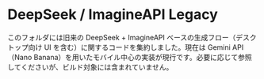# DeepSeek / ImagineAPI Legacy

このフォルダには旧来の DeepSeek + ImagineAPI ベースの生成フロー（デスクトップ向け UI を含む）に関するコードを集約しました。現在は Gemini API（Nano Banana）を用いたモバイル中心の実装が現行です。必要に応じて参照してくださいが、ビルド対象には含まれていません。
